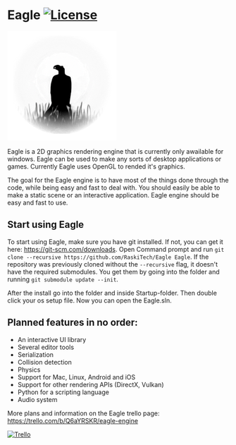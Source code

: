 # Eagle [![License](https://img.shields.io/github/license/RaskiTech/Eagle.svg)](https://github.com/RaskiTech/Eagle/blob/master/LICENSE)

![Eagle](Eagle/Assets/EagleLogo.png?raw=true "Eagle")

Eagle is a 2D graphics rendering engine that is currently only awailable for windows. Eagle can be used to make any sorts of desktop applications or games. Currently Eagle uses OpenGL to rended it's graphics.

The goal for the Eagle engine is to have most of the things done through the code, while being easy and fast to deal with. You should easily be able to make a static scene or an interactive application. Eagle engine should be easy and fast to use. 

## Start using Eagle
To start using Eagle, make sure you have git installed. If not, you can get it here: https://git-scm.com/downloads.
Open Command prompt and run `git clone --recursive https://github.com/RaskiTech/Eagle Eagle`.
If the repository was previously cloned without the `--recursive` flag, it doesn't have the required submodules. You get them by going into the folder and running `git submodule update --init`.

After the install go into the folder and inside Startup-folder. Then double click your os setup file. Now you can open the Eagle.sln.

## Planned features in no order:
- An interactive UI library
- Several editor tools
- Serialization
- Collision detection
- Physics
- Support for Mac, Linux, Android and iOS
- Support for other rendering APIs (DirectX, Vulkan)
- Python for a scripting language
- Audio system


More plans and information on the Eagle trello page: https://trello.com/b/Q6aYRSKR/eagle-engine

[![Trello](https://img.shields.io/badge/%40RaskiTech--blue.svg?style=social&logo=Trello)](https://trello.com/b/Q6aYRSKR/eagle-engine)

